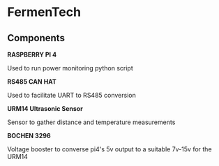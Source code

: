 # FermenTech


## Components

**RASPBERRY PI 4**

   Used to run power monitoring python script
   
   
   
**RS485 CAN HAT**

   Used to facilitate UART to RS485 conversion
  
  

**URM14 Ultrasonic Sensor**

   Sensor to gather distance and temperature measurements


**BOCHEN 3296**

   Voltage booster to converse pi4's 5v output to a suitable 7v-15v for the URM14 
  

